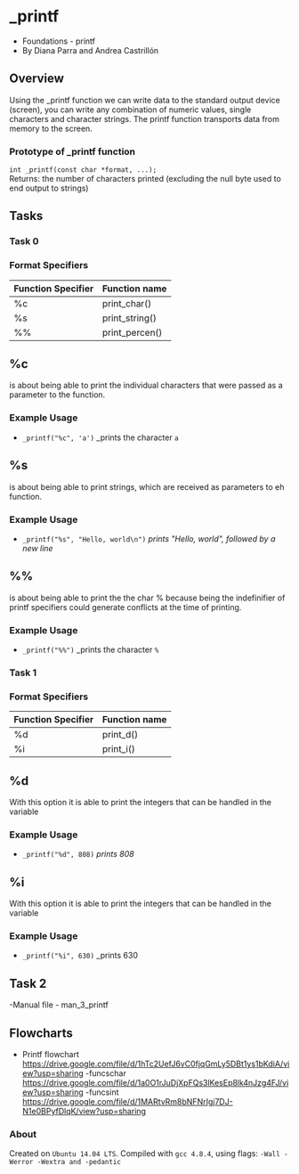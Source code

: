 # _printf
-   Foundations - printf
-   By Diana Parra and Andrea Castrillón

## Overview
Using the _printf function we can write data to the standard output device (screen), you can write any combination of numeric values, single characters and character strings. The printf function transports data from memory to the screen.

### Prototype of _printf function

`int _printf(const char *format, ...);`  
Returns: the number of characters printed (excluding the null byte used to end output to strings)

## Tasks

### Task 0

### Format Specifiers
| Function Specifier | Function name |
|--|--|
| %c | print_char() |
| %s | print_string() |
| %% | print_percen() |

## %c 
is about being able to print the individual characters that were passed as a parameter to the function.

### Example Usage
-   `_printf("%c", 'a')`  _prints the character  `a`

## %s
is about being able to print strings, which are received as parameters to eh function.

### Example Usage

-   `_printf("%s", "Hello, world\n")`  _prints "Hello, world", followed by a new line_

## %%
is about being able to print the the char % because being the indefinifier of printf specifiers could generate conflicts at the time of printing.

### Example Usage

-   `_printf("%%")`  _prints the character  `%`

### Task 1

### Format Specifiers
| Function Specifier | Function name |
|--|--|
| %d | print_d() |
| %i | print_i() |

## %d
With this option it is able to print the integers that can be handled in the variable

### Example Usage

-   `_printf("%d", 808)`  _prints 808_

## %i
With this option it is able to print the integers that can be handled in the variable

### Example Usage

-   `_printf("%i", 630)`  _prints 630

## Task 2

-Manual file - man_3_printf

## Flowcharts

- Printf flowchart
https://drive.google.com/file/d/1hTc2UefJ6vC0fjqGmLy5DBt1ys1bKdiA/view?usp=sharing
-funcschar
https://drive.google.com/file/d/1a0O1rJuDjXpFQs3lKesEp8lk4nJzg4FJ/view?usp=sharing
-funcsint
https://drive.google.com/file/d/1MARtvRm8bNFNrIgj7DJ-N1e0BPyfDlqK/view?usp=sharing

### About

Created on  `Ubuntu 14.04 LTS`. Compiled with  `gcc 4.8.4`, using flags:  `-Wall -Werror -Wextra and -pedantic`
